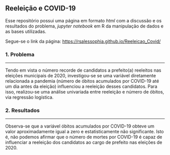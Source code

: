 ## Reeleição e COVID-19

Esse repositório possui uma página em formato *html* com a discussão e os resultados do problema, *jupyter notebook* em R da manipulação de dados e as bases utilizadas.

Segue-se o link da página: https://rsalessophia.github.io/Reeleicao_Covid/


###  1. Problema
<hr class="style1">

Tendo em vista o número recorde de candidatos a prefeito(a) reeleitos nas eleições municipais de 2020, investigou-se se uma variável diretamente relacionada a pandemia (número de óbitos acumulados por COVID-19 até um dia antes da eleição) influenciou a reeleição desses candidatos. Para isso, realizou-se uma análise univariada entre reeleição e número de óbitos, via regressão logística. 

### 2. Resultados
<hr class="style1">

Observa-se que a variável óbitos acumulados por COVID-19 obteve um valor aproximadamente igual a zero e estatisticamente não significante. Isto é, não podemos afirmar que o número de mortes por COVID-19 é capaz de influenciar a reeleição dos candidatos ao cargo de prefeito nas eleições de 2020. 


